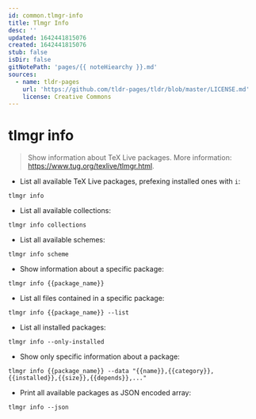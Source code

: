 ```yaml
---
id: common.tlmgr-info
title: Tlmgr Info
desc: ''
updated: 1642441815076
created: 1642441815076
stub: false
isDir: false
gitNotePath: 'pages/{{ noteHiearchy }}.md'
sources:
  - name: tldr-pages
    url: 'https://github.com/tldr-pages/tldr/blob/master/LICENSE.md'
    license: Creative Commons
---
```

# tlmgr info

> Show information about TeX Live packages.
> More information: <https://www.tug.org/texlive/tlmgr.html>.

- List all available TeX Live packages, prefexing installed ones with `i`:

`tlmgr info`

- List all available collections:

`tlmgr info collections`

- List all available schemes:

`tlmgr info scheme`

- Show information about a specific package:

`tlmgr info {{package_name}}`

- List all files contained in a specific package:

`tlmgr info {{package_name}} --list`

- List all installed packages:

`tlmgr info --only-installed`

- Show only specific information about a package:

`tlmgr info {{package_name}} --data "{{name}},{{category}},{{installed}},{{size}},{{depends}},..."`

- Print all available packages as JSON encoded array:

`tlmgr info --json`

